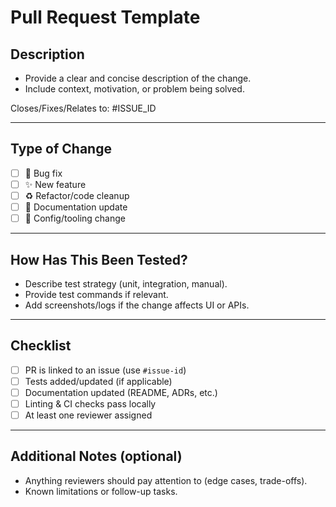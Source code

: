 # Pull Request Template

## Description
- Provide a clear and concise description of the change.
- Include context, motivation, or problem being solved.

Closes/Fixes/Relates to: #ISSUE_ID

---

## Type of Change
- [ ] 🐛 Bug fix  
- [ ] ✨ New feature  
- [ ] ♻️ Refactor/code cleanup  
- [ ] 📝 Documentation update  
- [ ] 🔧 Config/tooling change  

---

## How Has This Been Tested?
- Describe test strategy (unit, integration, manual).
- Provide test commands if relevant.
- Add screenshots/logs if the change affects UI or APIs.

---

## Checklist
- [ ] PR is linked to an issue (use `#issue-id`)  
- [ ] Tests added/updated (if applicable)  
- [ ] Documentation updated (README, ADRs, etc.)  
- [ ] Linting & CI checks pass locally  
- [ ] At least one reviewer assigned  

---

## Additional Notes (optional)
- Anything reviewers should pay attention to (edge cases, trade-offs).
- Known limitations or follow-up tasks.
